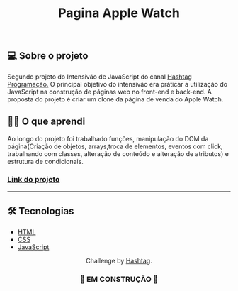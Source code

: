 <h1 align="center">
  Pagina Apple Watch
</h1>



<br>

<h2>💻 Sobre o projeto</h2>
<p>Segundo projeto do Intensivão de JavaScript do canal  <a href="https://www.youtube.com/@HashtagProgramacao" target="_blank">Hashtag Programação.</a> O principal objetivo do intensivão era práticar a utilização do JavaScript na construção de páginas web no front-end e back-end. A proposta do projeto é criar um clone da página de venda do Apple Watch.</p> 

<h2>👩‍🎓 O que aprendi</h2>
 Ao longo do projeto foi trabalhado funções, manipulação do DOM da página(Criação de objetos, arrays,troca de elementos, eventos com click, trabalhando com classes, alteração de conteúdo e alteração de atributos) e estrutura de condicionais.

<h3><strong><a href="https://vitorialuz229.github.io/Projeto-Pagina-Apple-Watch/" target="_blank">Link do projeto</a></strong></h3>
<hr/>

<h2>🛠 Tecnologias</h2>
<ul>
    <li><a href="https://developer.mozilla.org/pt-BR/docs/Web/HTML" target="_blank">HTML</a></li>
    <li><a href="https://developer.mozilla.org/pt-BR/docs/Web/CSS" target="_blank">CSS</a></li>
    <li><a href="https://developer.mozilla.org/pt-BR/docs/Web/JavaScript" target="_blank">JavaScript</a></li>
</ul>

<p align="center">
  Challenge by <a href="https://dlp.hashtagtreinamentos.com/javascript/intensivao/inscricao-google?origemurl=155196664982&gad_source=1&gclid=Cj0KCQiA2eKtBhDcARIsAEGTG41Rjvig9vnP0jTwk3HLgdPxx23hPeAw4spRkbD8dH-w7lj-x4MKayEaAiShEALw_wcB" target="_blank">Hashtag</a>.
</p>

<h3 align="center">
  
  :construction: EM CONSTRUÇÃO :construction:
  
</h3>
